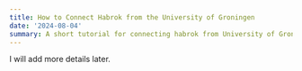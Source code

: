 ```yaml
---
title: How to Connect Habrok from the University of Groningen
date: '2024-08-04'
summary: A short tutorial for connecting habrok from University of Groningen
---
```


I will add more details later.
